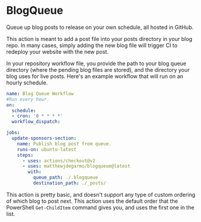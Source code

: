 # BlogQueue
Queue up blog posts to release on your own schedule, all hosted in GitHub.

This action is meant to add a post file into your posts directory in your blog repo. In many cases, simply adding the new blog file will trigger CI to redeploy your website with the new post.

In your repository workflow file, you provide the path to your blog queue directory (where the pending blog files are stored), and the directory your blog uses for live posts. Here's an example workflow that will run on an hourly schedule.

```yaml
name: Blog Queue Workflow
#Run every hour.
on:
  schedule:
  - cron: '0 * * * *'
  workflow_dispatch:

jobs:
  update-sponsors-section:
    name: Publish blog post from queue.
    runs-on: ubuntu-latest
    steps:
      - uses: actions/checkout@v2
      - uses: matthewjdegarmo/blogqueue@latest
        with:
          queue_path: ./.blogqueue
          destination_path: ./_posts/
```

This action is pretty basic, and doesn't support any type of custom ordering of which blog to post next. This action uses the default order that the PowerShell `Get-ChildItem` command gives you, and uses the first one in the list.
